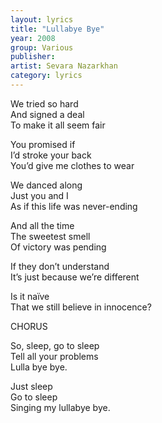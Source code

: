 ```yaml
---
layout: lyrics
title: "Lullabye Bye"
year: 2008
group: Various
publisher: 
artist: Sevara Nazarkhan
category: lyrics
---
```


We tried so hard  
And signed a deal  
To make it all seem fair  
  
You promised if   
I’d stroke your back  
You’d give me clothes to wear  
  
We danced along  
Just you and I   
As if this life was never-ending  
  
And all the time  
The sweetest smell  
Of victory was pending  

If they don’t understand   
It’s just because we’re different  
  
Is it naïve   
That we still believe in innocence?  
  
CHORUS   
  
So, sleep, go to sleep  
Tell all your problems  
Lulla bye bye.  
  
Just sleep  
Go to sleep  
Singing my lullabye bye.